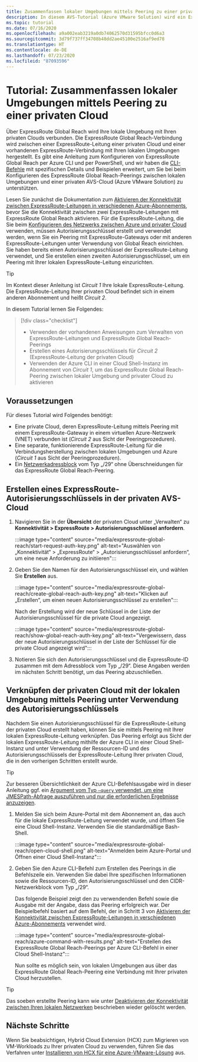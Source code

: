 ```yaml
---
title: Zusammenfassen lokaler Umgebungen mittels Peering zu einer privaten Cloud
description: In diesem AVS-Tutorial (Azure VMware Solution) wird ein ExpressRoute Global Reach-Peering mit einer privaten Cloud in einer AVS-Instanz erstellt.
ms.topic: tutorial
ms.date: 07/16/2020
ms.openlocfilehash: a9a002eab3219a0db74062570d31595bfcc0d6a3
ms.sourcegitcommit: 3d79f737ff34708b48dd2ae45100e2516af9ed78
ms.translationtype: HT
ms.contentlocale: de-DE
ms.lasthandoff: 07/23/2020
ms.locfileid: "87093596"
---
```

# <a name="tutorial-peer-on-premises-environments-to-a-private-cloud"></a>Tutorial: Zusammenfassen lokaler Umgebungen mittels Peering zu einer privaten Cloud

Über ExpressRoute Global Reach wird Ihre lokale Umgebung mit Ihren privaten Clouds verbunden. Die ExpressRoute Global Reach-Verbindung wird zwischen einer ExpressRoute-Leitung einer privaten Cloud und einer vorhandenen ExpressRoute-Verbindung mit Ihren lokalen Umgebungen hergestellt.  Es gibt eine Anleitung zum Konfigurieren von ExpressRoute Global Reach per Azure CLI und per PowerShell, und wir haben die [CLI-Befehle](../expressroute/expressroute-howto-set-global-reach-cli.md) mit spezifischen Details und Beispielen erweitert, um Sie bei beim Konfigurieren des ExpressRoute Global Reach-Peerings zwischen lokalen Umgebungen und einer privaten AVS-Cloud (Azure VMware Solution) zu unterstützen.   

Lesen Sie zunächst die Dokumentation zum [Aktivieren der Konnektivität zwischen ExpressRoute-Leitungen in verschiedenen Azure-Abonnements](../expressroute/expressroute-howto-set-global-reach-cli.md#enable-connectivity-between-expressroute-circuits-in-different-azure-subscriptions), bevor Sie die Konnektivität zwischen zwei ExpressRoute-Leitungen mit ExpressRoute Global Reach aktivieren.  Für die ExpressRoute-Leitung, die Sie beim [Konfigurieren des Netzwerks zwischen Azure und privater Cloud](tutorial-configure-networking.md) verwenden, müssen Autorisierungsschlüssel erstellt und verwendet werden, wenn Sie ein Peering mit ExpressRoute-Gateways oder mit anderen ExpressRoute-Leitungen unter Verwendung von Global Reach einrichten. Sie haben bereits einen Autorisierungsschlüssel der ExpressRoute-Leitung verwendet, und Sie erstellen einen zweiten Autorisierungsschlüssel, um ein Peering mit Ihrer lokalen ExpressRoute-Leitung einzurichten.

> [!TIP]
> Im Kontext dieser Anleitung ist _Circuit 1_ Ihre lokale ExpressRoute-Leitung. Die ExpressRoute-Leitung Ihrer privaten Cloud befindet sich in einem anderen Abonnement und heißt _Circuit 2_. 

In diesem Tutorial lernen Sie Folgendes:

> [!div class="checklist"]
> * Verwenden der vorhandenen Anweisungen zum Verwalten von ExpressRoute-Leitungen und ExpressRoute Global Reach-Peerings
> * Erstellen eines Autorisierungsschlüssels für _Circuit 2_ (ExpressRoute-Leitung der privaten Cloud)
> * Verwenden der Azure CLI in einer Cloud Shell-Instanz im Abonnement von _Circuit 1_, um das ExpressRoute Global Reach-Peering zwischen lokaler Umgebung und privater Cloud zu aktivieren

## <a name="prerequisites"></a>Voraussetzungen

Für dieses Tutorial wird Folgendes benötigt:
- Eine private Cloud, deren ExpressRoute-Leitung mittels Peering mit einem ExpressRoute-Gateway in einem virtuellen Azure-Netzwerk (VNET) verbunden ist (_Circuit 2_ aus Sicht der Peeringprozeduren).
- Eine separate, funktionierende ExpressRoute-Leitung für die Verbindungsherstellung zwischen lokalen Umgebungen und Azure (_Circuit 1_ aus Sicht der Peeringprozeduren).
- Ein [Netzwerkadressblock](../expressroute/expressroute-routing.md#ip-addresses-used-for-peerings) vom Typ „/29“ ohne Überschneidungen für das ExpressRoute Global Reach-Peering.

## <a name="create-an-expressroute-authorization-key-in-the-avs-private-cloud"></a>Erstellen eines ExpressRoute-Autorisierungsschlüssels in der privaten AVS-Cloud

1. Navigieren Sie in der **Übersicht** der privaten Cloud unter „Verwalten“ zu **Konnektivität > ExpressRoute > Autorisierungsschlüssel anfordern**.

   :::image type="content" source="media/expressroute-global-reach/start-request-auth-key.png" alt-text="Auswählen von „Konnektivität“ > „ExpressRoute“ > „Autorisierungsschlüssel anfordern“, um eine neue Anforderung zu initiieren":::

2. Geben Sie den Namen für den Autorisierungsschlüssel ein, und wählen Sie **Erstellen** aus. 

   :::image type="content" source="media/expressroute-global-reach/create-global-reach-auth-key.png" alt-text="Klicken auf „Erstellen“, um einen neuen Autorisierungsschlüssel zu erstellen":::

   Nach der Erstellung wird der neue Schlüssel in der Liste der Autorisierungsschlüssel für die private Cloud angezeigt. 

   :::image type="content" source="media/expressroute-global-reach/show-global-reach-auth-key.png" alt-text="Vergewissern, dass der neue Autorisierungsschlüssel in der Liste der Schlüssel für die private Cloud angezeigt wird":::

3. Notieren Sie sich den Autorisierungsschlüssel und die ExpressRoute-ID zusammen mit dem Adressblock vom Typ „/29“. Diese Angaben werden im nächsten Schritt benötigt, um das Peering abzuschließen. 

## <a name="peer-private-cloud-to-on-premises-using-authorization-key"></a>Verknüpfen der privaten Cloud mit der lokalen Umgebung mittels Peering unter Verwendung des Autorisierungsschlüssels

Nachdem Sie einen Autorisierungsschlüssel für die ExpressRoute-Leitung der privaten Cloud erstellt haben, können Sie sie mittels Peering mit Ihrer lokalen ExpressRoute-Leitung verknüpfen.  Das Peering erfolgt aus Sicht der lokalen ExpressRoute-Leitung mithilfe der Azure CLI in einer Cloud Shell-Instanz und unter Verwendung der Ressourcen-ID und des Autorisierungsschlüssels der ExpressRoute-Leitung Ihrer privaten Cloud, die in den vorherigen Schritten erstellt wurde.

> [!TIP]  
> Zur besseren Übersichtlichkeit der Azure CLI-Befehlsausgabe wird in dieser Anleitung ggf. ein [Argument vom Typ `–query` verwendet, um eine JMESPath-Abfrage auszuführen und nur die erforderlichen Ergebnisse anzuzeigen](https://docs.microsoft.com/cli/azure/query-azure-cli?view=azure-cli-latest).


1. Melden Sie sich beim Azure-Portal mit dem Abonnement an, das auch für die lokale ExpressRoute-Leitung verwendet wurde, und öffnen Sie eine Cloud Shell-Instanz. Verwenden Sie die standardmäßige Bash-Shell.
 
   :::image type="content" source="media/expressroute-global-reach/open-cloud-shell.png" alt-text="Anmelden beim Azure-Portal und Öffnen einer Cloud Shell-Instanz":::
 
2. Geben Sie den Azure CLI-Befehl zum Erstellen des Peerings in die Befehlszeile ein. Verwenden Sie dabei Ihre spezifischen Informationen sowie die Ressourcen-ID, den Autorisierungsschlüssel und den CIDR-Netzwerkblock vom Typ „/29“. 

   Das folgende Beispiel zeigt den zu verwendenden Befehl sowie die Ausgabe mit der Angabe, dass das Peering erfolgreich war. Der Beispielbefehl basiert auf dem Befehl, der in Schritt 3 von [Aktivieren der Konnektivität zwischen ExpressRoute-Leitungen in verschiedenen Azure-Abonnements](../expressroute/expressroute-howto-set-global-reach-cli.md#enable-connectivity-between-expressroute-circuits-in-different-azure-subscriptions) verwendet wird.

   :::image type="content" source="media/expressroute-global-reach/azure-command-with-results.png" alt-text="Erstellen des ExpressRoute Global Reach-Peerings per Azure CLI-Befehl in einer Cloud Shell-Instanz":::
 
   Nun sollte es möglich sein, von lokalen Umgebungen aus über das ExpressRoute Global Reach-Peering eine Verbindung mit Ihrer privaten Cloud herzustellen.

> [!TIP]
> Das soeben erstellte Peering kann wie unter [Deaktivieren der Konnektivität zwischen Ihren lokalen Netzwerken](../expressroute/expressroute-howto-set-global-reach-cli.md#disable-connectivity-between-your-on-premises-networks) beschrieben wieder gelöscht werden.


## <a name="next-steps"></a>Nächste Schritte

Wenn Sie beabsichtigen, Hybrid Cloud Extension (HCX) zum Migrieren von VM-Workloads zu Ihrer privaten Cloud zu verwenden, führen Sie das Verfahren unter [Installieren von HCX für eine Azure-VMware-Lösung](hybrid-cloud-extension-installation.md) aus.


<!-- LINKS - external-->

<!-- LINKS - internal -->
